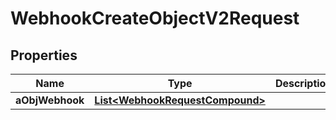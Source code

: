 

# WebhookCreateObjectV2Request

## Properties

Name | Type | Description | Notes
------------ | ------------- | ------------- | -------------
**aObjWebhook** | [**List&lt;WebhookRequestCompound&gt;**](WebhookRequestCompound.md) |  | 




